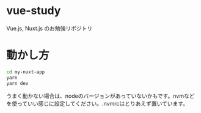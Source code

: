 # vue-study
Vue.js, Nuxt.js のお勉強リポジトリ

# 動かし方
```Bash
cd my-nuxt-app
yarn
yarn dev
```

うまく動かない場合は、nodeのバージョンがあっていないかもです。nvmなどを使っていい感じに設定してください。.nvmrcはとりあえず置いています。